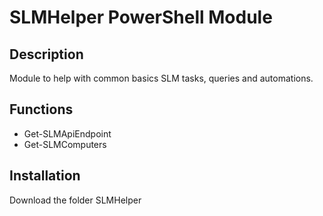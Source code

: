 # SLMHelper PowerShell Module

## Description
Module to help with common basics SLM tasks, queries and automations.

## Functions

* Get-SLMApiEndpoint
* Get-SLMComputers

## Installation

Download the folder SLMHelper